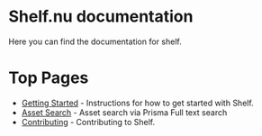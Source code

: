 # Shelf.nu documentation

Here you can find the documentation for shelf.

# Top Pages

- [Getting Started](./get-started.md) - Instructions for how to get started
  with Shelf.
- [Asset Search](./asset-search.md) - Asset search via Prisma Full text search
- [Contributing](../CONTRIBUTING.md) - Contributing to Shelf.
